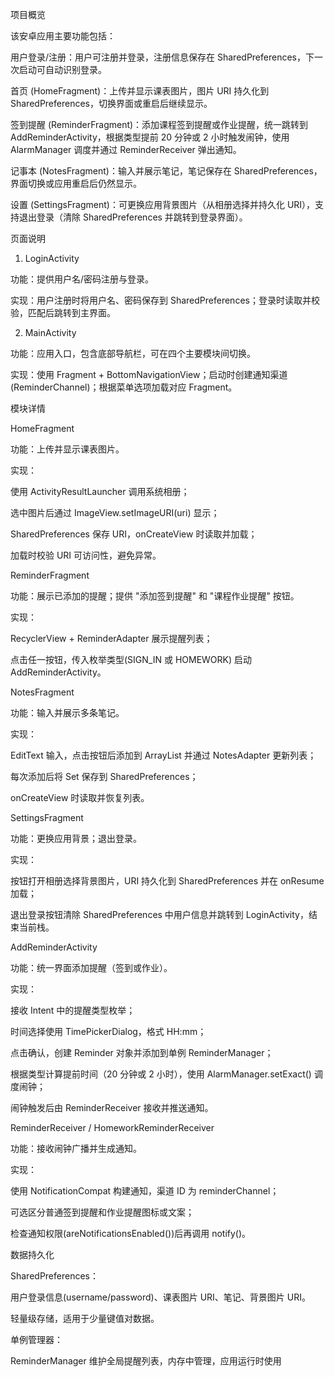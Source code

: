 项目概览

该安卓应用主要功能包括：

用户登录/注册：用户可注册并登录，注册信息保存在 SharedPreferences，下一次启动可自动识别登录。

首页 (HomeFragment)：上传并显示课表图片，图片 URI 持久化到 SharedPreferences，切换界面或重启后继续显示。

签到提醒 (ReminderFragment)：添加课程签到提醒或作业提醒，统一跳转到 AddReminderActivity，根据类型提前 20 分钟或 2 小时触发闹钟，使用 AlarmManager 调度并通过 ReminderReceiver 弹出通知。

记事本 (NotesFragment)：输入并展示笔记，笔记保存在 SharedPreferences，界面切换或应用重启后仍然显示。

设置 (SettingsFragment)：可更换应用背景图片（从相册选择并持久化 URI），支持退出登录（清除 SharedPreferences 并跳转到登录界面）。

页面说明

1. LoginActivity

功能：提供用户名/密码注册与登录。

实现：用户注册时将用户名、密码保存到 SharedPreferences；登录时读取并校验，匹配后跳转到主界面。

2. MainActivity

功能：应用入口，包含底部导航栏，可在四个主要模块间切换。

实现：使用 Fragment + BottomNavigationView；启动时创建通知渠道(ReminderChannel)；根据菜单选项加载对应 Fragment。

模块详情

HomeFragment

功能：上传并显示课表图片。

实现：

使用 ActivityResultLauncher 调用系统相册；

选中图片后通过 ImageView.setImageURI(uri) 显示；

SharedPreferences 保存 URI，onCreateView 时读取并加载；

加载时校验 URI 可访问性，避免异常。

ReminderFragment

功能：展示已添加的提醒；提供 "添加签到提醒" 和 "课程作业提醒" 按钮。

实现：

RecyclerView + ReminderAdapter 展示提醒列表；

点击任一按钮，传入枚举类型(SIGN_IN 或 HOMEWORK) 启动 AddReminderActivity。

NotesFragment

功能：输入并展示多条笔记。

实现：

EditText 输入，点击按钮后添加到 ArrayList 并通过 NotesAdapter 更新列表；

每次添加后将 Set<String> 保存到 SharedPreferences；

onCreateView 时读取并恢复列表。

SettingsFragment

功能：更换应用背景；退出登录。

实现：

按钮打开相册选择背景图片，URI 持久化到 SharedPreferences 并在 onResume 加载；

退出登录按钮清除 SharedPreferences 中用户信息并跳转到 LoginActivity，结束当前栈。

AddReminderActivity

功能：统一界面添加提醒（签到或作业）。

实现：

接收 Intent 中的提醒类型枚举；

时间选择使用 TimePickerDialog，格式 HH:mm；

点击确认，创建 Reminder 对象并添加到单例 ReminderManager；

根据类型计算提前时间（20 分钟或 2 小时），使用 AlarmManager.setExact() 调度闹钟；

闹钟触发后由 ReminderReceiver 接收并推送通知。

ReminderReceiver / HomeworkReminderReceiver

功能：接收闹钟广播并生成通知。

实现：

使用 NotificationCompat 构建通知，渠道 ID 为 reminderChannel；

可选区分普通签到提醒和作业提醒图标或文案；

检查通知权限(areNotificationsEnabled())后再调用 notify()。

数据持久化

SharedPreferences：

用户登录信息(username/password)、课表图片 URI、笔记、背景图片 URI。

轻量级存储，适用于少量键值对数据。

单例管理器：

ReminderManager 维护全局提醒列表，内存中管理，应用运行时使用
